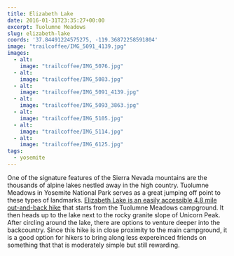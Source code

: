```yaml
---
title: Elizabeth Lake
date: 2016-01-31T23:35:27+00:00
excerpt: Tuolumne Meadows
slug: elizabeth-lake
coords: '37.84491224575275, -119.36872258591804'
image: "trailcoffee/IMG_5091_4139.jpg"
images:
  - alt: 
    image: "trailcoffee/IMG_5076.jpg"
  - alt: 
    image: "trailcoffee/IMG_5083.jpg"
  - alt: 
    image: "trailcoffee/IMG_5091_4139.jpg"
  - alt: 
    image: "trailcoffee/IMG_5093_3863.jpg"
  - alt: 
    image: "trailcoffee/IMG_5105.jpg"
  - alt: 
    image: "trailcoffee/IMG_5114.jpg"
  - alt: 
    image: "trailcoffee/IMG_6125.jpg"
tags:
  - yosemite
---
```

One of the signature features of the Sierra Nevada mountains are the thousands of alpine lakes nestled away in the high country. Tuolumne Meadows in Yosemite National Park serves as a great jumping off point to these types of landmarks. <a href="http://www.nps.gov/yose/planyourvisit/tmhikes.htm">Elizabeth Lake is an easily accessible 4.8 mile out-and-back hike</a> that starts from the Tuolumne Meadows campground. It then heads up to the lake next to the rocky granite slope of Unicorn Peak. After circling around the lake, there are options to venture deeper into the backcountry. Since this hike is in close proximity to the main campground, it is a good option for hikers to bring along less expereinced friends on something that that is moderately simple but still rewarding.


